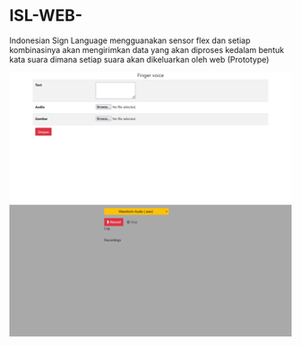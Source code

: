 # ISL-WEB-
Indonesian Sign Language mengguanakan sensor flex dan setiap kombinasinya akan mengirimkan data yang akan diproses kedalam bentuk kata suara dimana setiap suara akan dikeluarkan oleh web (Prototype)

![Foto](localhost1.png)
![Foto](localhost2.png)